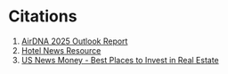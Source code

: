 # Citations

1. [AirDNA 2025 Outlook Report](https://www.airdna.co/outlook-report)
2. [Hotel News Resource](https://www.hotelnewsresource.com/article134372.html)
3. [US News Money - Best Places to Invest in Real Estate](https://money.usnews.com/investing/articles/best-places-to-invest-in-real-estate)
